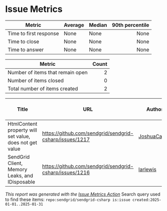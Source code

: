 # Issue Metrics

| Metric | Average | Median | 90th percentile |
| --- | --- | --- | ---: |
| Time to first response | None | None | None |
| Time to close | None | None | None |
| Time to answer | None | None | None |

| Metric | Count |
| --- | ---: |
| Number of items that remain open | 2 |
| Number of items closed | 0 |
| Total number of items created | 2 |

| Title | URL | Author | Time to first response | Time to close | Time to answer |
| --- | --- | --- | --- | --- | --- |
| HtmlContent property will set value, does not get value | https://github.com/sendgrid/sendgrid-csharp/issues/1217 | [JoshuaCarroll](https://github.com/JoshuaCarroll) | None | None | None |
| SendGrid Client, Memory Leaks, and IDisposable | https://github.com/sendgrid/sendgrid-csharp/issues/1216 | [larlewis](https://github.com/larlewis) | None | None | None |

_This report was generated with the [Issue Metrics Action](https://github.com/github/issue-metrics)_
Search query used to find these items: `repo:sendgrid/sendgrid-csharp is:issue created:2025-01-01..2025-01-31`
